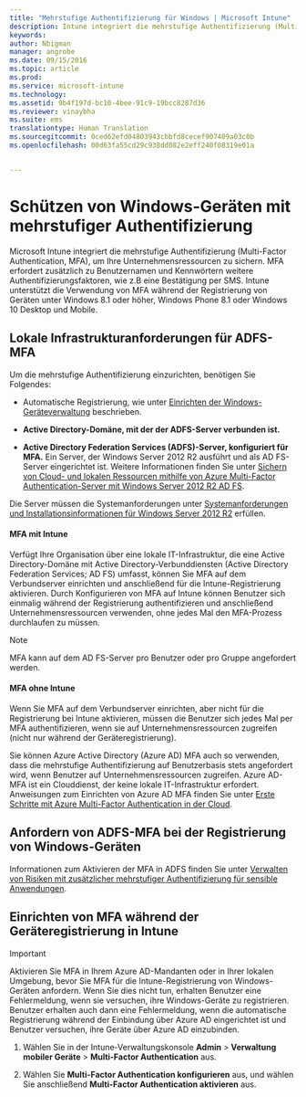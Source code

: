 ```yaml
---
title: "Mehrstufige Authentifizierung für Windows | Microsoft Intune"
description: Intune integriert die mehrstufige Authentifizierung (Multi-Factor Authentication, MFA), um Ihre Unternehmensressourcen zu sichern.
keywords: 
author: Nbigman
manager: angrobe
ms.date: 09/15/2016
ms.topic: article
ms.prod: 
ms.service: microsoft-intune
ms.technology: 
ms.assetid: 9b4f197d-bc10-4bee-91c9-19bcc8287d36
ms.reviewer: vinaybha
ms.suite: ems
translationtype: Human Translation
ms.sourcegitcommit: 0ced62efd04803943cbbfd8cecef907409a03c0b
ms.openlocfilehash: 00d63fa55cd29c938dd082e2eff240f08319e01a


---
```


# Schützen von Windows-Geräten mit mehrstufiger Authentifizierung
Microsoft Intune integriert die mehrstufige Authentifizierung (Multi-Factor Authentication, MFA), um Ihre Unternehmensressourcen zu sichern. MFA erfordert zusätzlich zu Benutzernamen und Kennwörtern weitere Authentifizierungsfaktoren, wie z.B eine Bestätigung per SMS. Intune unterstützt die Verwendung von MFA während der Registrierung von Geräten unter Windows 8.1 oder höher, Windows Phone 8.1 oder Windows 10 Desktop und Mobile.

## Lokale Infrastrukturanforderungen für ADFS-MFA
Um die mehrstufige Authentifizierung einzurichten, benötigen Sie Folgendes:

-   Automatische Registrierung, wie unter [Einrichten der Windows-Geräteverwaltung](set-up-windows-device-management-with-microsoft-intune.md) beschrieben.
-   **Active Directory-Domäne, mit der der ADFS-Server verbunden ist.**

-   **Active Directory Federation Services (ADFS)-Server, konfiguriert für MFA.** Ein Server, der Windows Server 2012 R2 ausführt und als AD FS-Server eingerichtet ist. Weitere Informationen finden Sie unter [Sichern von Cloud- und lokalen Ressourcen mithilfe von Azure Multi-Factor Authentication-Server mit Windows Server 2012 R2 AD FS](https://azure.microsoft.com/en-us/documentation/articles/multi-factor-authentication-get-started-adfs-w2k12/).

Die Server müssen die Systemanforderungen unter [Systemanforderungen und Installationsinformationen für Windows Server 2012 R2](http://technet.microsoft.com/library/dn303418.aspx) erfüllen.

 


#### MFA mit Intune
Verfügt Ihre Organisation über eine lokale IT-Infrastruktur, die eine Active Directory-Domäne mit Active Directory-Verbunddiensten (Active Directory Federation Services; AD FS) umfasst, können Sie MFA auf dem Verbundserver einrichten und anschließend für die Intune-Registrierung aktivieren. Durch Konfigurieren von MFA auf Intune können Benutzer sich einmalig während der Registrierung authentifizieren und anschließend Unternehmensressourcen verwenden, ohne jedes Mal den MFA-Prozess durchlaufen zu müssen.

>[!NOTE]
>MFA kann auf dem AD FS-Server pro Benutzer oder pro Gruppe angefordert werden.  

#### MFA ohne Intune
Wenn Sie MFA auf dem Verbundserver einrichten, aber nicht für die Registrierung bei Intune aktivieren, müssen die Benutzer sich jedes Mal per MFA authentifizieren, wenn sie auf Unternehmensressourcen zugreifen (nicht nur während der Geräteregistrierung).

Sie können Azure Active Directory (Azure AD) MFA auch so verwenden, dass die mehrstufige Authentifizierung auf Benutzerbasis stets angefordert wird, wenn Benutzer auf Unternehmensressourcen zugreifen. Azure AD-MFA ist ein Clouddienst, der keine lokale IT-Infrastruktur erfordert. Anweisungen zum Einrichten von Azure AD MFA finden Sie unter [Erste Schritte mit Azure Multi-Factor Authentication in der Cloud](https://azure.microsoft.com/en-us/documentation/articles/multi-factor-authentication-get-started-cloud/).

## Anfordern von ADFS-MFA bei der Registrierung von Windows-Geräten
Informationen zum Aktivieren der MFA in ADFS finden Sie unter [Verwalten von Risiken mit zusätzlicher mehrstufiger Authentifizierung für sensible Anwendungen](http://technet.microsoft.com/library/dn280949.aspx).

## Einrichten von MFA während der Geräteregistrierung in Intune
>[!Important]  
>Aktivieren Sie MFA in Ihrem Azure AD-Mandanten oder in Ihrer lokalen Umgebung, bevor Sie MFA für die Intune-Registrierung von Windows-Geräten anfordern. Wenn Sie dies nicht tun, erhalten Benutzer eine Fehlermeldung, wenn sie versuchen, ihre Windows-Geräte zu registrieren. Benutzer erhalten auch dann eine Fehlermeldung, wenn die automatische Registrierung während der Einbindung über Azure AD eingerichtet ist und Benutzer versuchen, ihre Geräte über Azure AD einzubinden.

1.  Wählen Sie in der Intune-Verwaltungskonsole **Admin** &gt; **Verwaltung mobiler Geräte** &gt; **Multi-Factor Authentication** aus.

2.  Wählen Sie **Multi-Factor Authentication konfigurieren** aus, und wählen Sie anschließend **Multi-Factor Authentication aktivieren** aus.



<!--HONumber=Sep16_HO3-->


